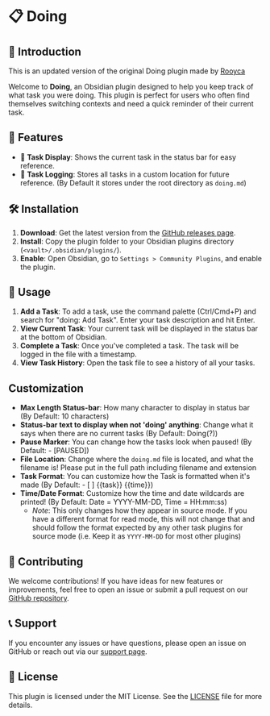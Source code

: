 # 📋 Doing

## 🎉 Introduction

This is an updated version of the original Doing plugin made by [Rooyca](https://github.com/rooyca/doing)

Welcome to **Doing**, an Obsidian plugin designed to help you keep track of what task you were doing. This plugin is perfect for users who often find themselves switching contexts and need a quick reminder of their current task.

## 🚀 Features

- 📌 **Task Display**: Shows the current task in the status bar for easy reference.
- 📝 **Task Logging**: Stores all tasks in a custom location for future reference. (By Default it stores under the root directory as `doing.md`)

## 🛠️ Installation

1. **Download**: Get the latest version from the [GitHub releases page](https://github.com/Jack-Chronicle/doing/releases).
2. **Install**: Copy the plugin folder to your Obsidian plugins directory (`<vault>/.obsidian/plugins/`).
3. **Enable**: Open Obsidian, go to `Settings > Community Plugins`, and enable the plugin.

## 📖 Usage

1. **Add a Task**: To add a task, use the command palette (Ctrl/Cmd+P) and search for "doing: Add Task". Enter your task description and hit Enter.
2. **View Current Task**: Your current task will be displayed in the status bar at the bottom of Obsidian.
3. **Complete a Task**: Once you've completed a task. The task will be logged in the file with a timestamp.
4. **View Task History**: Open the task file to see a history of all your tasks.

## Customization

- **Max Length Status-bar**: How many character to display in status bar (By Default: 10 characters)
- **Status-bar text to display when not 'doing' anything**: Change what it says when there are no current tasks (By Default: Doing(?))
- **Pause Marker**: You can change how the tasks look when paused! (By Default: - [PAUSED])
- **File Location**: Change where the `doing.md` file is located, and what the filename is! Please put in the full path including filename and extension
- **Task Format**: You can customize how the Task is formatted when it's made (By Default: - [ ] {{task}} {{time}})
- **Time/Date Format**: Customize how the time and date wildcards are printed! (By Default: Date = YYYY-MM-DD, Time = HH:mm:ss)
  - *Note*: This only changes how they appear in source mode. If you have a different format for read mode, this will not change that and should follow the format expected by any other task plugins for source mode (i.e. Keep it as `YYYY-MM-DD` for most other plugins)

## 🌟 Contributing

We welcome contributions! If you have ideas for new features or improvements, feel free to open an issue or submit a pull request on our [GitHub repository](https://github.com/Jack-Chronicle/doing).

## 📞 Support

If you encounter any issues or have questions, please open an issue on GitHub or reach out via our [support page](https://github.com/Jack-Chronicle/doing/issues).

## 📝 License

This plugin is licensed under the MIT License. See the [LICENSE](https://github.com/Jack-Chronicle/doing/blob/main/LICENSE) file for more details.